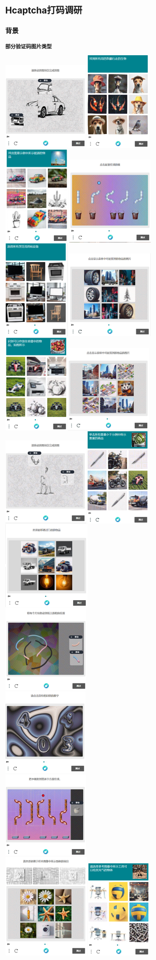 # Hcaptcha打码调研

## 背景

### 部分验证码图片类型

<img src="https://raw.githubusercontent.com/zxinyolo/images/main/lQLPJw18Si0ueZHNAgvNAfywBGiA_EA8mp4IjDRK8JEiAA_508_523.png" alt="lQLPJw18Si0ueZHNAgvNAfywBGiA_EA8mp4IjDRK8JEiAA_508_523" style="zoom:50%;" />


<img src="https://raw.githubusercontent.com/zxinyolo/images/main/lQLPJwb7AVuZZ3HNAkzNAYywC_RMExwhPHcIjDMU71YnAA_396_588.png" alt="lQLPJwb7AVuZZ3HNAkzNAYywC_RMExwhPHcIjDMU71YnAA_396_588" style="zoom:50%;" />


<img src="https://raw.githubusercontent.com/zxinyolo/images/main/lQLPJwhMbX1mOpHNAlHNAY-wIWKwpsJH7VkIjDOm_5goAA_399_593.png" alt="lQLPJwhMbX1mOpHNAlHNAY-wIWKwpsJH7VkIjDOm_5goAA_399_593" style="zoom:50%;" />


<img src="https://raw.githubusercontent.com/zxinyolo/images/main/lQLPJwjCqXkJDTHNAgzNAgOwGOCK8gs9agsIjDJ4DJWCAA_515_524.png" alt="lQLPJwjCqXkJDTHNAgzNAgOwGOCK8gs9agsIjDJ4DJWCAA_515_524" style="zoom:50%;" />


<img src="https://raw.githubusercontent.com/zxinyolo/images/main/lQLPJw-Ly-tnFRHNAkrNAYqwmDf2tq1BUYUIjDSMziVhAA_394_586.png" alt="lQLPJw-Ly-tnFRHNAkrNAYqwmDf2tq1BUYUIjDSMziVhAA_394_586" style="zoom:50%;" />


<img src="https://raw.githubusercontent.com/zxinyolo/images/main/lQLPJwo3jfsHTvHNAgzNAgmwv6YoN0RnERsIjDJN8Ki1AA_521_524.png" alt="lQLPJwo3jfsHTvHNAgzNAgmwv6YoN0RnERsIjDJN8Ki1AA_521_524" style="zoom:50%;" />

<img src="https://raw.githubusercontent.com/zxinyolo/images/main/lQLPJwssNYvUxRHNAk7NAYawLZ_egBpR6QEIjDRZMUnqAA_390_590.png" alt="lQLPJwssNYvUxRHNAk7NAYawLZ_egBpR6QEIjDRZMUnqAA_390_590" style="zoom:50%;" />



<img src="https://raw.githubusercontent.com/zxinyolo/images/main/lQLPJx0lV6X7BdHNAgnNAgCwdDUsXA1tZVgIjDNyeyXrAA_512_521.png" alt="lQLPJx0lV6X7BdHNAgnNAgCwdDUsXA1tZVgIjDNyeyXrAA_512_521" style="zoom:50%;" />

<img src="https://raw.githubusercontent.com/zxinyolo/images/main/lQLPJxclNMXvjdHNAgzNAgCwZjQRUSYKducIjDQJR7I0AA_512_524.png" alt="lQLPJxclNMXvjdHNAgzNAgCwZjQRUSYKducIjDQJR7I0AA_512_524" style="zoom:50%;" />

<img src="https://raw.githubusercontent.com/zxinyolo/images/main/lQLPJxDAHYJVS_HNAkbNAYWwEiscDAiG11kIjDMGVCK-AA_389_582.png" alt="lQLPJxDAHYJVS_HNAkbNAYWwEiscDAiG11kIjDMGVCK-AA_389_582" style="zoom:50%;" />



<img src="https://raw.githubusercontent.com/zxinyolo/images/main/lQLPJxjQqxlPh1HNAgvNAgmw9IOwB9X1jFwIjDPoxwB8AA_521_523.png" alt="lQLPJxjQqxlPh1HNAgvNAgmw9IOwB9X1jFwIjDPoxwB8AA_521_523" style="zoom:50%;" />



<img src="https://raw.githubusercontent.com/zxinyolo/images/main/lQLPJxWB7dNjtZHNAgjNAgCwNYnbpODQVcwIjDRzJty0AA_512_520.png" alt="lQLPJxWB7dNjtZHNAgjNAgCwNYnbpODQVcwIjDRzJty0AA_512_520" style="zoom:50%;" />



<img src="https://raw.githubusercontent.com/zxinyolo/images/main/lQLPJyAYORlvh9HNAgbNAfuwgo0-A_NSQkIIjDQZI0pkAA_507_518.png" alt="lQLPJyAYORlvh9HNAgbNAfuwgo0-A_NSQkIIjDQZI0pkAA_507_518" style="zoom:50%;" />



<img src="https://raw.githubusercontent.com/zxinyolo/images/main/lQLPKGM3rQYcfVHNAgTNAgCwXOvGL5z9kjgIjDQ4h9w1AA_512_516.png" alt="lQLPKGM3rQYcfVHNAgTNAgCwXOvGL5z9kjgIjDQ4h9w1AA_512_516" style="zoom:50%;" />

<img src="https://raw.githubusercontent.com/zxinyolo/images/main/lQLPKH6k-YU9gZHNAnDNAgSwnuwRo9586JEIjDPKG-0CAA_516_624.png" alt="lQLPKH6k-YU9gZHNAnDNAgSwnuwRo9586JEIjDPKG-0CAA_516_624" style="zoom:50%;" />



<img src="https://raw.githubusercontent.com/zxinyolo/images/main/lQLPKHjKIM93dFHNAkbNAYKwOyoVJ0eejSYIjDOEb10MAA_386_582.png" alt="lQLPKHjKIM93dFHNAkbNAYKwOyoVJ0eejSYIjDOEb10MAA_386_582" style="zoom:50%;" />





